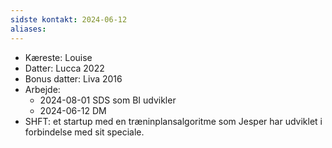 ```yaml
---
sidste kontakt: 2024-06-12
aliases:
---
```


- Kæreste: Louise
- Datter: Lucca 2022 
- Bonus datter: Liva 2016
- Arbejde:
	- 2024-08-01 SDS  som BI udvikler
	- 2024-06-12 DM 
- SHFT: et startup med en træninplansalgoritme som Jesper har udviklet i forbindelse med sit speciale.
